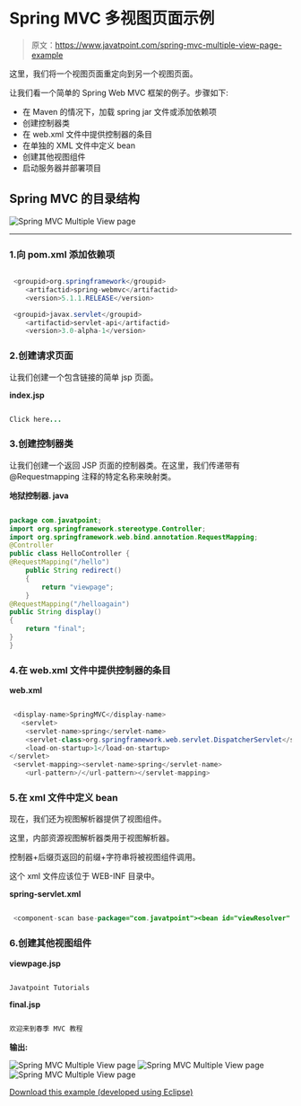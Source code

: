 # Spring MVC 多视图页面示例

> 原文：<https://www.javatpoint.com/spring-mvc-multiple-view-page-example>

这里，我们将一个视图页面重定向到另一个视图页面。

让我们看一个简单的 Spring Web MVC 框架的例子。步骤如下:

*   在 Maven 的情况下，加载 spring jar 文件或添加依赖项
*   创建控制器类
*   在 web.xml 文件中提供控制器的条目
*   在单独的 XML 文件中定义 bean
*   创建其他视图组件
*   启动服务器并部署项目

## Spring MVC 的目录结构

![Spring MVC Multiple View page](../img/eabff72e37aa24893c6d4d5b51f2ae50.png)

* * *

### 1.向 pom.xml 添加依赖项

```java

 <groupid>org.springframework</groupid>
    <artifactid>spring-webmvc</artifactid>
    <version>5.1.1.RELEASE</version> 

 <groupid>javax.servlet</groupid>  
    <artifactid>servlet-api</artifactid>  
    <version>3.0-alpha-1</version> 

```

### 2.创建请求页面

让我们创建一个包含链接的简单 jsp 页面。

**index.jsp**

```java

Click here...

```

### 3.创建控制器类

让我们创建一个返回 JSP 页面的控制器类。在这里，我们传递带有@Requestmapping 注释的特定名称来映射类。

**地狱控制器. java**

```java

package com.javatpoint;
import org.springframework.stereotype.Controller;
import org.springframework.web.bind.annotation.RequestMapping;
@Controller
public class HelloController {
@RequestMapping("/hello")
	public String redirect()
	{
		return "viewpage";
	}	
@RequestMapping("/helloagain")
public String display()
{
	return "final";
}
}

```

### 4.在 web.xml 文件中提供控制器的条目

**web.xml**

```java

 <display-name>SpringMVC</display-name>
   <servlet>  
    <servlet-name>spring</servlet-name>  
    <servlet-class>org.springframework.web.servlet.DispatcherServlet</servlet-class>  
    <load-on-startup>1</load-on-startup>    
</servlet>  
 <servlet-mapping><servlet-name>spring</servlet-name>  
    <url-pattern>/</url-pattern></servlet-mapping> 

```

### 5.在 xml 文件中定义 bean

现在，我们还为视图解析器提供了视图组件。

这里，内部资源视图解析器类用于视图解析器。

控制器+后缀页返回的前缀+字符串将被视图组件调用。

这个 xml 文件应该位于 WEB-INF 目录中。

**spring-servlet.xml**

```java

 <component-scan base-package="com.javatpoint"><bean id="viewResolver" class="org.springframework.web.servlet.view.InternalResourceViewResolver"></bean></component-scan> 

```

### 6.创建其他视图组件

**viewpage.jsp**

```java

Javatpoint Tutorials

```

**final.jsp**

```java

欢迎来到春季 MVC 教程

```

**输出:**

![Spring MVC Multiple View page](../img/da4722c686a86047291a09e09959ed18.png)
![Spring MVC Multiple View page](../img/7fe4b5e63cf03e1425c51fbf39459d57.png)
![Spring MVC Multiple View page](../img/df25f1b07131e51d58e6c9dccb28ebe8.png)

[Download this example (developed using Eclipse)](https://static.javatpoint.com/sppages/download/SpringMVCMultipleViewPage.zip)